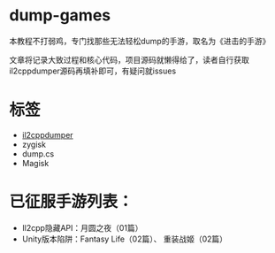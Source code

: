 # dump-games

本教程不打弱鸡，专门找那些无法轻松dump的手游，取名为《进击的手游》

文章将记录大致过程和核心代码，项目源码就懒得给了，读者自行获取il2cppdumper源码再填补即可，有疑问就issues

# 标签
* [il2cppdumper](https://github.com/Perfare/Zygisk-Il2CppDumper) 
* zygisk 
* dump.cs
* Magisk

# 已征服手游列表：
* Il2cpp隐藏API：月圆之夜（01篇）
* Unity版本陷阱：Fantasy Life（02篇）、  重装战姬（02篇）
